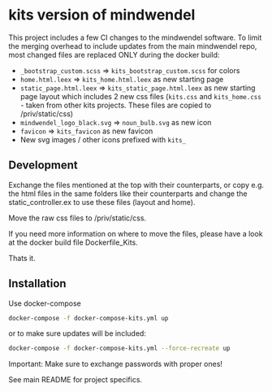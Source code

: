 # kits version of mindwendel

This project includes a few CI changes to the mindwendel software. To limit the merging overhead to include updates from the main mindwendel repo, most changed files are replaced ONLY during the docker build:

- `_bootstrap_custom.scss` => `kits_bootstrap_custom.scss` for colors
- `home.html.leex` => `kits_home.html.leex` as new starting page
- `static_page.html.leex` => `kits_static_page.html.leex` as new starting page layout which includes 2 new css files (`kits.css` and `kits_home.css` - taken from other kits projects. These files are copied to /priv/static/css)
- `mindwendel_logo_black.svg` => `noun_bulb.svg` as new icon
- `favicon` => `kits_favicon` as new favicon
- New svg images / other icons prefixed with `kits_`

## Development

Exchange the files mentioned at the top with their counterparts, or copy e.g. the html files in the same folders like their counterparts and change the static_controller.ex to use these files (layout and home).

Move the raw css files to /priv/static/css.

If you need more information on where to move the files, please have a look at the docker build file Dockerfile_Kits.

Thats it.

## Installation

Use docker-compose
```sh
docker-compose -f docker-compose-kits.yml up
```

or to make sure updates will be included:

```sh
docker-compose -f docker-compose-kits.yml --force-recreate up
```

Important: Make sure to exchange passwords with proper ones!


See main README for project specifics.
